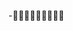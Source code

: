 -                                                                                                                                                                              